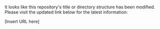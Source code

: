It looks like this repository's title or directory structure has been modified. Please visit the updated link below for the latest information:

[Insert URL here]
